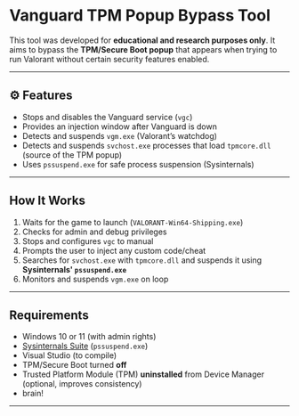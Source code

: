 #  Vanguard TPM Popup Bypass Tool

This tool was developed for **educational and research purposes only**. It aims to bypass the **TPM/Secure Boot popup** that appears when trying to run Valorant without certain security features enabled.

---

## ⚙ Features

-  Stops and disables the Vanguard service (`vgc`)
- Provides an injection window after Vanguard is down
-  Detects and suspends `vgm.exe` (Valorant’s watchdog)
-  Detects and suspends `svchost.exe` processes that load `tpmcore.dll` (source of the TPM popup)
-  Uses `pssuspend.exe` for safe process suspension (Sysinternals)

---

##  How It Works

1. Waits for the game to launch (`VALORANT-Win64-Shipping.exe`)
2. Checks for admin and debug privileges
3. Stops and configures `vgc` to manual
4. Prompts the user to inject any custom code/cheat
5. Searches for `svchost.exe` with `tpmcore.dll` and suspends it using **Sysinternals' `pssuspend.exe`**
6. Monitors and suspends `vgm.exe` on loop

---

##  Requirements

- Windows 10 or 11 (with admin rights)
- [Sysinternals Suite](https://learn.microsoft.com/en-us/sysinternals/downloads/pssuspend) (`pssuspend.exe`)
- Visual Studio (to compile)
- TPM/Secure Boot turned **off**
- Trusted Platform Module (TPM) **uninstalled** from Device Manager (optional, improves consistency)
- brain!

---
